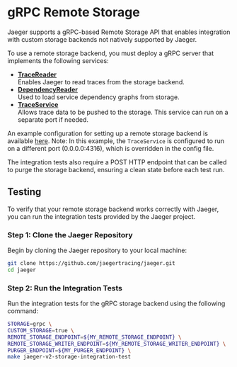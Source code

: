 # gRPC Remote Storage

Jaeger supports a gRPC-based Remote Storage API that enables integration with custom storage backends not natively supported by Jaeger.

To use a remote storage backend, you must deploy a gRPC server that implements
the following services:

- **[TraceReader](https://github.com/jaegertracing/jaeger-idl/tree/main/proto/storage/v2/trace_storage.proto)**  
  Enables Jaeger to read traces from the storage backend.
- **[DependencyReader](https://github.com/jaegertracing/jaeger-idl/tree/main/proto/storage/v2/dependency_storage.proto)**  
  Used to load service dependency graphs from storage.
- **[TraceService](https://github.com/open-telemetry/opentelemetry-proto/blob/main/opentelemetry/proto/collector/trace/v1/trace_service.proto)**  
  Allows trace data to be pushed to the storage. This service can run on a separate port if needed.

An example configuration for setting up a remote storage backend is available
[here](../../../../cmd/jaeger/config-remote-storage.yaml).
Note: In this example, the `TraceService` is configured to run on a different port (0.0.0.0:4316), which is overridden in the config file.

The integration tests also require a POST HTTP endpoint that can be called to purge the storage backend,
ensuring a clean state before each test run.

## Testing

To verify that your remote storage backend works correctly with Jaeger, you can run the integration tests provided by the Jaeger project.

### Step 1: Clone the Jaeger Repository

Begin by cloning the Jaeger repository to your local machine:

```bash
git clone https://github.com/jaegertracing/jaeger.git
cd jaeger
```

### Step 2: Run the Integration Tests

Run the integration tests for the gRPC storage backend using the following command:

```bash
STORAGE=grpc \
CUSTOM_STORAGE=true \
REMOTE_STORAGE_ENDPOINT=${MY_REMOTE_STORAGE_ENDPOINT} \
REMOTE_STORAGE_WRITER_ENDPOINT=${MY_REMOTE_STORAGE_WRITER_ENDPOINT} \
PURGER_ENDPOINT=${MY_PURGER_ENDPOINT} \
make jaeger-v2-storage-integration-test
```
